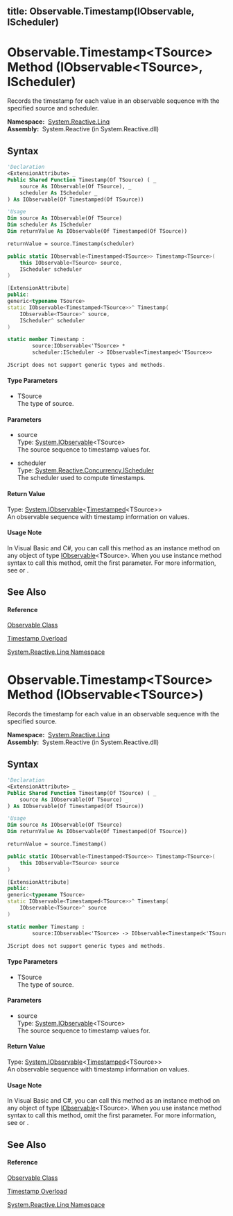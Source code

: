 title: Observable.Timestamp<TSource>(IObservable<TSource>, IScheduler)
---
# Observable.Timestamp\<TSource\> Method (IObservable\<TSource\>, IScheduler)

Records the timestamp for each value in an observable sequence with the specified source and scheduler.

**Namespace:**  [System.Reactive.Linq](System.Reactive.Linq/System.Reactive.Linq)  
**Assembly:**  System.Reactive (in System.Reactive.dll)

## Syntax

```vb
'Declaration
<ExtensionAttribute> _
Public Shared Function Timestamp(Of TSource) ( _
    source As IObservable(Of TSource), _
    scheduler As IScheduler _
) As IObservable(Of Timestamped(Of TSource))
```

```vb
'Usage
Dim source As IObservable(Of TSource)
Dim scheduler As IScheduler
Dim returnValue As IObservable(Of Timestamped(Of TSource))

returnValue = source.Timestamp(scheduler)
```

```csharp
public static IObservable<Timestamped<TSource>> Timestamp<TSource>(
    this IObservable<TSource> source,
    IScheduler scheduler
)
```

```c++
[ExtensionAttribute]
public:
generic<typename TSource>
static IObservable<Timestamped<TSource>>^ Timestamp(
    IObservable<TSource>^ source, 
    IScheduler^ scheduler
)
```

```fsharp
static member Timestamp : 
        source:IObservable<'TSource> * 
        scheduler:IScheduler -> IObservable<Timestamped<'TSource>> 
```

```javascript
JScript does not support generic types and methods.
```

#### Type Parameters

- TSource  
  The type of source.

#### Parameters

- source  
  Type: [System.IObservable](https://msdn.microsoft.com/en-us/library/Dd990377)\<TSource\>  
  The source sequence to timestamp values for.

- scheduler  
  Type: [System.Reactive.Concurrency.IScheduler](IScheduler/IScheduler)  
  The scheduler used to compute timestamps.

#### Return Value

Type: [System.IObservable](https://msdn.microsoft.com/en-us/library/Dd990377)\<[Timestamped](Timestamped/Timestamped(T))\<TSource\>\>  
An observable sequence with timestamp information on values.

#### Usage Note

In Visual Basic and C\#, you can call this method as an instance method on any object of type [IObservable](https://msdn.microsoft.com/en-us/library/Dd990377)\<TSource\>. When you use instance method syntax to call this method, omit the first parameter. For more information, see [](https://msdn.microsoft.com/en-us/library/Bb384936) or [](https://msdn.microsoft.com/en-us/library/Bb383977).

## See Also

#### Reference

[Observable Class](Observable/Observable)

[Timestamp Overload](Timestamp/Observable.Timestamp)

[System.Reactive.Linq Namespace](System.Reactive.Linq/System.Reactive.Linq)

# Observable.Timestamp\<TSource\> Method (IObservable\<TSource\>)

Records the timestamp for each value in an observable sequence with the specified source.

**Namespace:**  [System.Reactive.Linq](System.Reactive.Linq/System.Reactive.Linq)  
**Assembly:**  System.Reactive (in System.Reactive.dll)

## Syntax

```vb
'Declaration
<ExtensionAttribute> _
Public Shared Function Timestamp(Of TSource) ( _
    source As IObservable(Of TSource) _
) As IObservable(Of Timestamped(Of TSource))
```

```vb
'Usage
Dim source As IObservable(Of TSource)
Dim returnValue As IObservable(Of Timestamped(Of TSource))

returnValue = source.Timestamp()
```

```csharp
public static IObservable<Timestamped<TSource>> Timestamp<TSource>(
    this IObservable<TSource> source
)
```

```c++
[ExtensionAttribute]
public:
generic<typename TSource>
static IObservable<Timestamped<TSource>>^ Timestamp(
    IObservable<TSource>^ source
)
```

```fsharp
static member Timestamp : 
        source:IObservable<'TSource> -> IObservable<Timestamped<'TSource>> 
```

```javascript
JScript does not support generic types and methods.
```

#### Type Parameters

- TSource  
  The type of source.

#### Parameters

- source  
  Type: [System.IObservable](https://msdn.microsoft.com/en-us/library/Dd990377)\<TSource\>  
  The source sequence to timestamp values for.

#### Return Value

Type: [System.IObservable](https://msdn.microsoft.com/en-us/library/Dd990377)\<[Timestamped](Timestamped/Timestamped(T))\<TSource\>\>  
An observable sequence with timestamp information on values.

#### Usage Note

In Visual Basic and C\#, you can call this method as an instance method on any object of type [IObservable](https://msdn.microsoft.com/en-us/library/Dd990377)\<TSource\>. When you use instance method syntax to call this method, omit the first parameter. For more information, see [](https://msdn.microsoft.com/en-us/library/Bb384936) or [](https://msdn.microsoft.com/en-us/library/Bb383977).

## See Also

#### Reference

[Observable Class](Observable/Observable)

[Timestamp Overload](Timestamp/Observable.Timestamp)

[System.Reactive.Linq Namespace](System.Reactive.Linq/System.Reactive.Linq)
